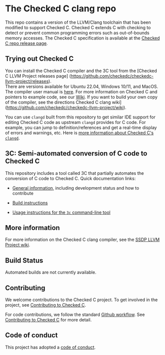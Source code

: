 # The Checked C clang repo

This repo contains a version of the LLVM/Clang toolchain that has been modified to support Checked C. 
Checked C extends C with checking to detect or prevent common programming errors such as out-of-bounds memory accesses.
The Checked C specification is available at the
[Checked C repo release page](https://github.com/checkedc/checkedc/releases).

<!---
## Announcements

### Source code update

On Feb 19, 2021 we updated the checkedc-clang sources to upstream release_110,
specifically [this](https://github.com/llvm/llvm-project/commit/2e10b7a39b930ef8d9c4362509d8835b221fbc0a) commit.

On Feb 18, 2020 we updated the checkedc-clang sources to upstream release_90,
specifically [this](https://github.com/llvm/llvm-project/commit/c89a3d78f43d81b9cff7b9248772ddf14d21b749) commit.
--->

## Trying out Checked C

You can install the Checked C compiler and the 3C tool
from the [Checked C LLVM Project releases page] (https://github.com/checkedc/checkedc-llvm-project/releases).  
There are versions available for Ubuntu 22.04, Windows 10/11, and MacOS.
The compiler user
manual is [here](https://github.com/checkedc/checkedc-llvm-project/wiki/Checked-C-clang-user-manual).
For more information on Checked C and pointers to example code, see our
[Wiki](https://github.com/checkedc/checkedc/wiki).
If you want to build your own copy of the compiler, see the directions
Checked C clang wiki](https://github.com/checkedc/checkedc-llvm-project/wiki).

You can use `clangd` built from this repository to get similar IDE support for
editing Checked C code as upstream `clangd` provides for C code. For example,
you can jump to definition/references and get a real-time display of errors and
warnings, etc. Here is [more information about Checked C's
`clangd`](clang/docs/checkedc/clangd.md).

## 3C: Semi-automated conversion of C code to Checked C

This repository includes a tool called 3C that partially automates the
conversion of C code to Checked C. Quick documentation links:

* [General information](clang/docs/checkedc/3C/README.md), including development
  status and how to contribute

* [Build instructions](clang/docs/checkedc/3C/INSTALL.md)

* [Usage instructions for the `3c` command-line tool](clang/tools/3c/README.md)

## More information

For more information on the Checked C clang compiler, see the [SSDP LLVM Project
wiki](https://github.com/checkedc/checkedc-llvm-project/wiki).

## Build Status

Automated builds are not currently available.

## Contributing

We welcome contributions to the Checked C project. To get involved in the
project, see [Contributing to Checked
C](https://github.com/checkedc/checkedc/blob/main/CONTRIBUTING.md).

For code contributions, we follow the standard [Github
workflow](https://guides.github.com/introduction/flow/). See [Contributing to
Checked C](https://github.com/checkedc/checkedc/blob/main/CONTRIBUTING.md)
for more detail.

## Code of conduct

This project has adopted a
[code of conduct](https://github.com/checkedc/checkedc/blob/main/CODE_OF_CONDUCT.md).
